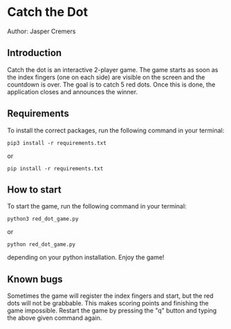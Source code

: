 # Catch the Dot
Author: Jasper Cremers

## Introduction
Catch the dot is an interactive 2-player game. The game starts as soon as the index fingers (one on each side) are visible on the screen and the countdown is over. The goal is to catch 5 red dots. Once this is done, the application closes and announces the winner.

## Requirements
To install the correct packages, run the following command in your terminal:
```
pip3 install -r requirements.txt
```
or
```
pip install -r requirements.txt
```

## How to start
To start the game, run the following command in your terminal:
```
python3 red_dot_game.py
```
or
```
python red_dot_game.py
```
depending on your python installation. Enjoy the game!

## Known bugs
Sometimes the game will register the index fingers and start, but the red dots will not be grabbable. This makes scoring points and finishing the game impossible. Restart the game by pressing the "q" button and typing the above given command again.
